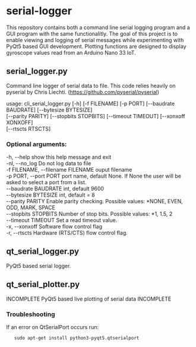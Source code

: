 # serial-logger

This repository contains both a command line serial logging program and a GUI program with the same functionalitly. The goal of this project is to enable viewing and logging of serial messages while experimenting with PyQt5 based GUI development. Plotting functions are designed to display gyroscope values read from an Arduino Nano 33 IoT.

## serial_logger.py
Command line logger of serial data to file. This code relies heavily on pyserial by Chris Liechti. (https://github.com/pyserial/pyserial)

usage: cli_serial_logger.py [-h] [-f FILENAME] [-p PORT] [--baudrate BAUDRATE] [--bytesize BYTESIZE]<br />
       [--parity PARITY] [--stopbits STOPBITS] [--timeout TIMEOUT] [--xonxoff XONXOFF]<br />
       [--rtscts RTSCTS]
       
### Optional arguments:
  -h, --help            show this help message and exit<br />
  -nl, --no_log         Do not log data to file<br />
  -f FILENAME, --filename FILENAME ouput filename<br />
  -p PORT, --port PORT  port name, default None. If None the user will be asked to select a port from a list.<br />
  --baudrate BAUDRATE   int, default 9600<br />
  --bytesize BYTESIZE   int, default = 8<br />
  --parity PARITY       Enable parity checking. Possible values: *NONE, EVEN, ODD, MARK, SPACE<br />
  --stopbits STOPBITS   Number of stop bits. Possible values: *1, 1.5, 2<br />
  --timeout TIMEOUT     Set a read timeout value.<br />
  -x, --xonxoff         Software flow control flag<br />
  -r, --rtscts          Hardware (RTS/CTS) flow control flag.<br />

  
  ## qt_serial_logger.py
  PyQt5 based serial logger.
  
  ## qt_serial_plotter.py
  INCOMPLETE PyQt5 based live plotting of serial data INCOMPLETE
  
### Troubleshooting
If an error on QtSerialPort occurs run:

       sudo apt-get install python3-pyqt5.qtserialport

